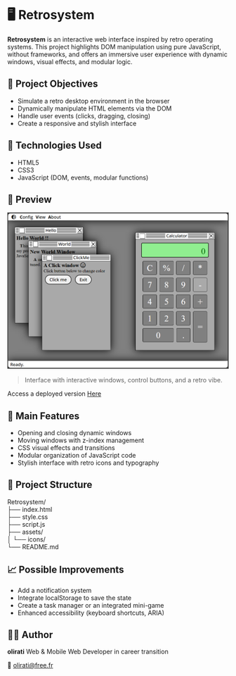 # 🖥️ Retrosystem

**Retrosystem** is an interactive web interface inspired by retro operating systems. This project highlights DOM manipulation using pure JavaScript, without frameworks, and offers an immersive user experience with dynamic windows, visual effects, and modular logic.

## 🚀 Project Objectives

- Simulate a retro desktop environment in the browser
- Dynamically manipulate HTML elements via the DOM
- Handle user events (clicks, dragging, closing)
- Create a responsive and stylish interface

## 🧰 Technologies Used

- HTML5
- CSS3
- JavaScript (DOM, events, modular functions)

## 📸 Preview

![Screenshot of Retrosystem](./screenshot.png)  
> Interface with interactive windows, control buttons, and a retro vibe.

Access a deployed version [Here](https://olirati.github.io/retrosystem/)

## 🧠 Main Features

- Opening and closing dynamic windows
- Moving windows with z-index management
- CSS visual effects and transitions
- Modular organization of JavaScript code
- Stylish interface with retro icons and typography

## 📂 Project Structure

  Retrosystem/  
  ├── index.html  
  ├── style.css  
  ├── script.js  
  ├── assets/  
  │ └── icons/  
  └── README.md  

## 📈 Possible Improvements

- Add a notification system
- Integrate localStorage to save the state
- Create a task manager or an integrated mini-game
- Enhanced accessibility (keyboard shortcuts, ARIA)

## 👨‍💻 Author

**olirati**
Web & Mobile Web Developer in career transition

📧 [olirati@free.fr](mailto:olirati@free.fr)

